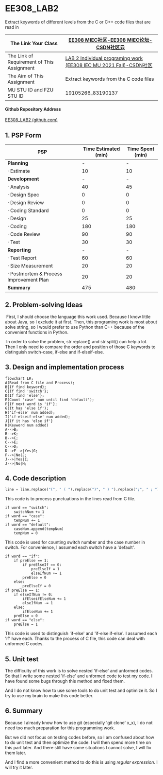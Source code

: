 # EE308_LAB2
 Extract keywords of different levels from the C or C++ code files that are read in

| **The Link Your Class**                    | [EE308 MIEC社区-EE308 MIEC论坛-CSDN社区云](https://bbs.csdn.net/forums/MUEE308FZ) |
| ------------------------------------------ | ------------------------------------------------------------ |
| The Link of Requirement of This Assignment | [LAB 2 Individual programing work (EE308 IEC MU 2021 Fall)-CSDN社区](https://bbs.csdn.net/topics/600798588) |
| The Aim of This Assignment                 | Extract keywords from the C code files                       |
| MU STU ID and FZU STU ID                   | 19105266_83190137                                            |

#### **Github Repository Address**

[EE308_LAB2 (github.com)](https://github.com/Tianhhhhhhhhhhhhhhhhhhhhhhhhhhhhhhhhhh/EE308_LAB2)

## 1. PSP Form

| PSP                                     | Time Estimated (min) | Time Spent (min) |
| --------------------------------------- | -------------------- | ---------------- |
| **Planning**                            | -                    | -                |
| · Estimate                              | 10                   | 10               |
| **Development**                         | -                    | -                |
| · Analysis                              | 40                   | 45               |
| · Design Spec                           | 0                    | 0                |
| · Design Review                         | 0                    | 0                |
| · Coding Standard                       | 0                    | 0                |
| · Design                                | 25                   | 25               |
| · Coding                                | 180                  | 180              |
| · Code Review                           | 90                   | 90               |
| · Test                                  | 30                   | 30               |
| **Reporting**                           | -                    | -                |
| · Test Report                           | 60                   | 60               |
| · Size Measurement                      | 20                   | 20               |
| · Postmortem & Process Improvement Plan | 20                   | 20               |
| **Summary**                             | 475                  | 480              |

## 2. Problem-solving Ideas

​	First, I should choose the language this work used. Because I know little about Java, so I exclude it at first. Then, this programing work is most about solve string, so I would prefer to use Python than C++ because of the convenient functions in Python.

​	In order to solve the problem, str.replace() and str.split() can help a lot. Then I only need to compare the order and position of those C keywords to distinguish switch-case, if-else and if-elseif-else.

## 3. Design and implementation process

```mermaid
flowchart LR;
A(Read from C file and Process);
B{If find keyword};
C{If find 'switch'};
D{If find 'else'};
E(Count 'case' num until find 'default');
F{If next word is 'if'};
G(It has 'else if');
H('if-else' num added);
I('if-elseif-else' num added);
J{If it has 'else if'}
K(Keyword num added)
A-->B;
B-->K;
B-->C;
C-->E;
C-->D;
D-->F-->|Yes|G;
F-->|No|J;
J-->|Yes|I;
J-->|No|H;
```



## 4. Code description

```python
line = line.replace("(", " ( ").replace(")", " ) ").replace(";", " ; ").replace("{", " { ").replace("}", " } ").replace(":", " : ")
```

This code is to process punctuations in the lines read from C file.

```
if word == "switch":
    switchNum += 1
if word == "case":
    tempNum += 1
if word == "default":
    caseNum.append(tempNum)
    tempNum = 0
```

This code is used for counting switch number and the case number in switch. For convenience, I assumed each switch have a 'default'.

```
if word == "if":
    if preElse == 1:
        if preElseIf == 0:
            preElseIf = 1
            elseIfNum += 1
        preElse = 0
    else:
        preElseIf = 0
if preElse == 1:
    if elseIfNum != 0:
        ifElseifElseNum += 1
        elseIfNum -= 1
    else:
        ifElseNum += 1
    preElse = 0
if word == "else":
    preElse = 1
```

This code is used to distinguish 'if-else' and 'if-else if-else'. I assumed each 'if' have each. Thanks to the process of C file, this code can deal with unformed C codes.

## 5. Unit test

The difficulty of this work is to solve nested 'if-else' and unformed codes. So that I write some nested 'if-else' and unformed code to test my code. I have found some bugs through this method and fixed them.

And I do not know how to use some tools to do unit test and optimize it. So I try to use my brain to make this code better.

## 6. Summary

Because I already know how to use git (especially 'git clone' x_x), I do not need too much preparation for this programming work.

But we did not focus on testing codes before, so I am confused about how to do unit test and then optimize the code. I will then spend more time on this part later. And there still have some situations I cannot solve, I will fix them later.

And I find a more convenient method to do this is using *regular expression*. I will try it later.

